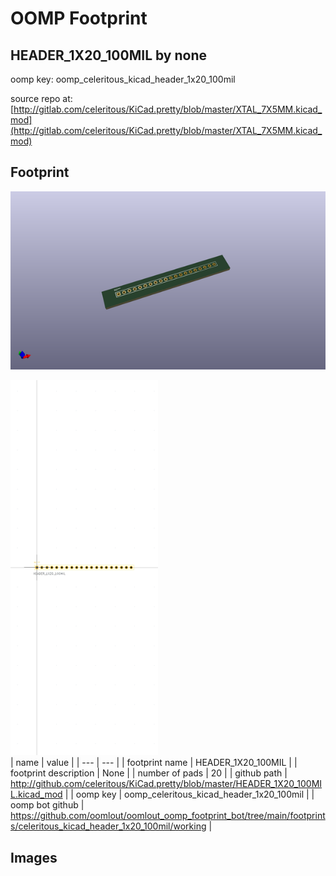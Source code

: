 # OOMP Footprint  
## HEADER_1X20_100MIL  by none  
  
oomp key: oomp_celeritous_kicad_header_1x20_100mil  
  
source repo at: [http://gitlab.com/celeritous/KiCad.pretty/blob/master/XTAL_7X5MM.kicad_mod](http://gitlab.com/celeritous/KiCad.pretty/blob/master/XTAL_7X5MM.kicad_mod)  
## Footprint  
  
[![working_kicad_pcb_3d.png](working_kicad_pcb_3d_600.png)](working_kicad_pcb_3d.png)  
  
[![working.png](working_600.png)](working.png)  
| name | value | 
| --- | --- | 
| footprint name | HEADER_1X20_100MIL | 
| footprint description | None | 
| number of pads | 20 | 
| github path | http://github.com/celeritous/KiCad.pretty/blob/master/HEADER_1X20_100MIL.kicad_mod | 
| oomp key | oomp_celeritous_kicad_header_1x20_100mil | 
| oomp bot github | https://github.com/oomlout/oomlout_oomp_footprint_bot/tree/main/footprints/celeritous_kicad_header_1x20_100mil/working | 
## Images  
